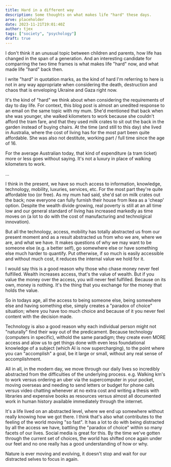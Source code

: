 ```yaml
---
title: Hard in a different way
description: Some thoughts on what makes life "hard" these days.
arve: placeholder
date: 2023-11-21T19:01:40Z
author: tjex
tags: ["society", "psychology"]
draft: true
---
```


I don't think it an unusual topic between children and parents, how life has
changed in the span of a generation. And an interesting candidate for comparring
the two time frames is what makes life "hard" now, and what made life "hard"
back then.

I write "hard" in quotation marks, as the kind of hard I'm referring to here is
not in any way appropriate when considering the death, destruction and chaos
that is enveloping Ukraine and Gaza right now.

It's the kind of "hard" we think about when considering the requirements of day
to day life. For context, this blog post is almost an unedited response to an
email on the same topic with my mum. She'd mentioned that back when she was
younger, she walked kilometers to work because she couldn't afford the tram
fare, and that they used milk crates to sit out the back in the garden instead
of buying chairs. At the time (and still to this day) she lived in Australia,
where the cost of living has for the most part been quite affordable. She was
also not destitute, working part / full time since the age of 16.

For the average Australian today, that kind of expenditure (a tram ticket) more
or less goes without saying. It's not a luxury in place of walking kilometers to
work.

...

I think in the present, we have so much access to information, knowledge,
technology, mobility, luxuries, services, etc. For the most part they're quite
affordable too (or free). As my mum had said, she'd sat on milk crates out the
back; now everyone can fully furnish their house from Ikea as a 'cheap' option.
Despite the wealth divide growing, real poverty is still at an all time low and
our general standard of living has increased markedly as time moves on (a lot to
do with the cost of manufacturing and technolgical innovation).

But all the technology, access, mobility has totally abstracted us from our
present moment and as a result abstracted us from who we are, where we are, and
what we have. It makes questions of why we may want to be someone else (e.g. a
better self), go somewhere else or have something else much harder to quantify.
Put otherwise, if so much is easily accessible and without much cost, it reduces
the internal value we hold for it.

I would say this is a good reason why those who chase money never feel
fulfilled. Wealth increases access, that's the value of wealth. But if you value
the money over the access, you will never feel fulfilled. Because on its own,
money is nothing. It's the thing that you exchange for the money that holds the
value.

So in todays age, all the access to being someone else, being somewhere else and
having something else, simply creates a "paradox of choice" situation; where you
have too much choice and because of it you never feel content with the decision
made.

Technology is also a good reason why each individual person might not
"naturally" find their way out of the predicament. Because technology (computers
in specific), withold the same paradigm; they create even MORE access and alow
us to get things done with even less foundational knowledge of a subject (which
AI is now supercharging), to the point where you can "accomplish" a goal, be it
large or small, without any real sense of accomplishment.

All in all, in the modern day, we move through our daily lives so incredibly
abstracted from the difficulties of the underlying process. e.g. Walking km's to
work versus ordering an uber via the supercomputer in your pocket, moving
overseas and needing to send letters or budget for phone calls versus video
chatting whenever at no extra cost and writing a thesis with libraries and
expensive books as resources versus almost all documented work in human history
available immediately through the internet.

It's a life lived on an abstracted level, where we end up somewhere without
really knowing how we got there. I think that's also what contributes to the
feeling of the world moving "so fast". It has a lot to do with being distracted
by all the access we have, battling the "paradox of choice" within so many
facets of our lives. Social media is great for this. By the time we've gotten
through the current set of choices, the world has shifted once again under our
feet and no one really has a good understanding of how or why.

Nature is ever moving and evolving, it doesn't stop and wait for our distracted
selves to focus in again.
